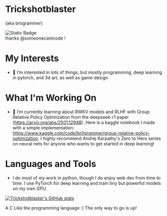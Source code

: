 <h1>Trickshotblaster</h1>

(aka brogrammer)


![Static Badge](https://img.shields.io/badge/PyTorch-%23EE4C2C?logo=Pytorch&logoColor=white)\
thanks @someonecantcode !

# My Interests
- 👀 I’m interested in lots of things, but mostly programming, deep learning in pytorch, and 3d art, as well as game design

# What I'm Working On
- 🌱 I’m currently learning about RWKV models and RLHF with Group Relative Policy Optimization from the deepseek-r1 paper (https://arxiv.org/abs/2501.12948). Here is a kaggle notebook I made with a simple implementation: https://www.kaggle.com/code/br0grammer/group-relative-policy-optimization. I highly recommend Andrej Karpathy's Zero to Hero series on neural nets for anyone who wants to get started in deep learning!

# Languages and Tools
- I do most of my work in python, though I do enjoy web dev from time to time. I use PyTorch for deep learning and train tiny but powerful models on my own GPU.

[![Trickshotblaster's GitHub stats](https://github-readme-stats.vercel.app/api?username=Trickshotblaster&show_icons=true&theme=radical)](https://github.com/anuraghazra/github-readme-stats)

A C Like the programming language :)
The only way to go is up!
<!---
Trickshotblaster/Trickshotblaster is a ✨ special ✨ repository because its `README.md` (this file) appears on your GitHub profile.
You can click the Preview link to take a look at your changes.
--->
